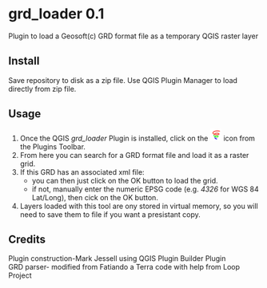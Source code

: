 # grd_loader 0.1   

Plugin to load a Geosoft(c) GRD format file as a temporary QGIS raster layer    
   
## Install   

Save repository to disk as a zip file. Use QGIS Plugin Manager to load directly from zip file.

## Usage   

1. Once the QGIS *grd_loader* Plugin is installed, click on the ![grd_icon](icon.png) icon from the Plugins Toolbar.   
2. From here you can search for a GRD format file and load it as a raster grid.   
3. If this GRD has an associated xml file:
    * you can then just click on the OK button to load the grid. 
    * if not, manually enter the numeric EPSG code (e.g. *4326* for WGS 84 Lat/Long), then cick on the OK button.   
4. Layers loaded with this tool are ony stored in virtual memory, so you will need to save them to file if you want a presistant copy. 

## Credits    
Plugin construction-Mark Jessell using QGIS Plugin Builder Plugin    
GRD parser- modified from Fatiando a Terra code with help from Loop Project    